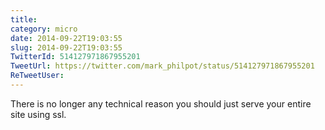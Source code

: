```yaml
---
title: 
category: micro
date: 2014-09-22T19:03:55
slug: 2014-09-22T19:03:55
TwitterId: 514127971867955201
TweetUrl: https://twitter.com/mark_philpot/status/514127971867955201
ReTweetUser: 
---
```


There is no longer any technical reason you should just serve your entire site using ssl.